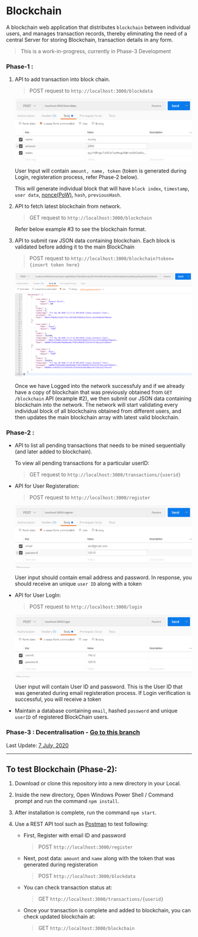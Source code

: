 # Blockchain


A blockchain web application that distributes `blockchain` between individual users, and manages transaction records, thereby eliminating the need of a central Server for storing Blockchain, transaction details in any form.

> This is a work-in-progress, currently in Phase-3 Development


### Phase-1 : 

1) API to add transaction into block chain.

	> POST request to `http://localhost:3000/blockdata`


	![Post blockdata API example](git_images/blockdata.jpg)

	User Input will contain `amount, name, token` (token is generated during Login, registeration process, refer Phase-2 below).

	This will generate individual block that will have `block index`, `timestamp`, `user data`, [nonce(PoW)](https://www.bitcoinmining.com/what-is-proof-of-work), `hash`, `previousHash`.

2) API to fetch latest blockchain from network.

	> GET request to `http://localhost:3000/blockchain`

	Refer below example #3 to see the blockchain format.


3) API to submit raw JSON data containing blockchain. Each block is validated before adding it to the main BlockChain

	> POST request to `http://localhost:3000/blockchain?token={insert token here}`

	![Post blockchain API example](git_images/blockchain.jpg)

	Once we have Logged into the network successfuly and if we already have a copy of blockchain that was previously obtained from `GET /blockchain` API (example #2), we then submit our JSON data containing blockchain into the network. The network will start validating every individual block of all blockchains obtained from different users, and then updates the main blockchain array with latest valid blockchain.
	

	



### Phase-2 : 

- API to list all pending transactions that needs to be mined sequentially (and later added to blockchain).

	To view all pending transactions for a particular userID:

	> GET request to `http://localhost:3000/transactions/{userid}`

	
- API for User Registeration:

	> POST request to `http://localhost:3000/register`

	![User Register API example](git_images/register.jpg)

	User input should contain email address and password. In response, you should receive an unique `user ID` along with a token


- API for User LogIn:

	> POST request to `http://localhost:3000/login`


	![User Login API example](git_images/login.jpg)

	
	User input will contain User ID and password. This is the User ID that was generated during email registeration process.
	If Login verification is successful, you will receive a token



- Maintain a database containing `email`, hashed `password` and unique `userID` of registered BlockChain users.


### Phase-3 : Decentralisation - [Go to this branch](https://github.com/dpak11/blockchain/tree/decentralised)

Last Update: [7 July, 2020](https://github.com/dpak11/blockchain/commit/cca4f95decc93ca27fca704101a065d166819f4c)




---

## To test Blockchain (Phase-2):

1) Download or clone this repository into a new directory in your Local.

2) Inside the new directory, Open Windows Power Shell / Command prompt and run the command `npm install`.

3) After installation is complete, run the command `npm start`.

4) Use a REST API tool such as [Postman](https://www.postman.com) to test following:

	- First, Register with email ID and password

		> POST `http://localhost:3000/register`

	- Next, post data: `amount` and `name` along with the token that was generated during registeration

		> POST `http://localhost:3000/blockdata`

	- You can check transaction status at:

		> GET `http://localhost:3000/transactions/{userid}`

	- Once your transaction is complete and added to blockchain, you can check updated blockchain at:

		> GET `http://localhost:3000/blockchain`

